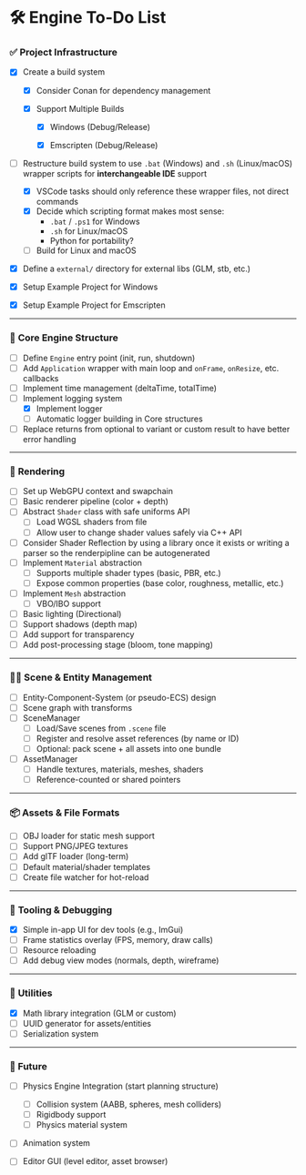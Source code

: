 # 🛠️ Engine To-Do List

### ✅ **Project Infrastructure**

- [x] Create a build system
  
  - [x] Consider Conan for dependency management
  
  - [x] Support Multiple Builds
    
    - [x] Windows (Debug/Release)
    
    - [x] Emscripten (Debug/Release)

- [ ] Restructure build system to use `.bat` (Windows) and `.sh` (Linux/macOS) wrapper scripts for **interchangeable IDE** support
  
  - [x] VSCode tasks should only reference these wrapper files, not direct commands
  - [x] Decide which scripting format makes most sense:
    - `.bat` / `.ps1` for Windows
    - `.sh` for Linux/macOS
    - Python for portability?
  - [ ] Build for Linux and macOS

- [x] Define a `external/` directory for external libs (GLM, stb, etc.)

- [x] Setup Example Project for Windows

- [x] Setup Example Project for Emscripten

---

### 🧱 **Core Engine Structure**

- [ ] Define `Engine` entry point (init, run, shutdown)
- [ ] Add `Application` wrapper with main loop and `onFrame`, `onResize`, etc. callbacks
- [ ] Implement time management (deltaTime, totalTime)
- [ ] Implement logging system
	- [x] Implement logger
	- [ ] Automatic logger building in Core structures
- [ ] Replace returns from optional to variant or custom result to have better error handling

---

### 🎨 **Rendering**

- [ ] Set up WebGPU context and swapchain
- [ ] Basic renderer pipeline (color + depth)
- [ ] Abstract `Shader` class with safe uniforms API
  - [ ] Load WGSL shaders from file
  - [ ] Allow user to change shader values safely via C++ API
- [ ] Consider Shader Reflection by using a library once it exists or writing a parser so the renderpipline can be autogenerated
- [ ] Implement `Material` abstraction
  - [ ] Supports multiple shader types (basic, PBR, etc.)
  - [ ] Expose common properties (base color, roughness, metallic, etc.)
- [ ] Implement `Mesh` abstraction
  - [ ] VBO/IBO support
- [ ] Basic lighting (Directional)
- [ ] Support shadows (depth map)
- [ ] Add support for transparency
- [ ] Add post-processing stage (bloom, tone mapping)

---

### 🧍‍♂️ **Scene & Entity Management**

- [ ] Entity-Component-System (or pseudo-ECS) design
- [ ] Scene graph with transforms
- [ ] SceneManager
  - [ ] Load/Save scenes from `.scene` file
  - [ ] Register and resolve asset references (by name or ID)
  - [ ] Optional: pack scene + all assets into one bundle
- [ ] AssetManager
  - [ ] Handle textures, materials, meshes, shaders
  - [ ] Reference-counted or shared pointers

---

### 📦 **Assets & File Formats**

- [ ] OBJ loader for static mesh support
- [ ] Support PNG/JPEG textures
- [ ] Add glTF loader (long-term)
- [ ] Default material/shader templates
- [ ] Create file watcher for hot-reload

---

### 🧪 **Tooling & Debugging**

- [x] Simple in-app UI for dev tools (e.g., ImGui)
- [ ] Frame statistics overlay (FPS, memory, draw calls)
- [ ] Resource reloading
- [ ] Add debug view modes (normals, depth, wireframe)

---

### 🧰 **Utilities**

- [x] Math library integration (GLM or custom)
- [ ] UUID generator for assets/entities
- [ ] Serialization system 

---

### 🔮 Future

- [ ] Physics Engine Integration (start planning structure)
  - [ ] Collision system (AABB, spheres, mesh colliders)
  - [ ] Rigidbody support
  - [ ] Physics material system
- [ ] Animation system
- [ ] Editor GUI (level editor, asset browser)


